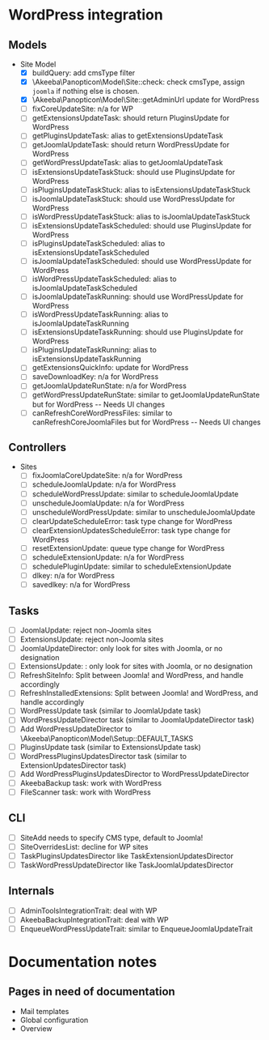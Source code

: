 # WordPress integration

## Models
* Site Model
  * [x] buildQuery: add cmsType filter
  * [x] \Akeeba\Panopticon\Model\Site::check: check cmsType, assign `joomla` if nothing else is chosen.
  * [x] \Akeeba\Panopticon\Model\Site::getAdminUrl update for WordPress
  * [ ] fixCoreUpdateSite: n/a for WP
  * [ ] getExtensionsUpdateTask: should return PluginsUpdate for WordPress
  * [ ] getPluginsUpdateTask: alias to getExtensionsUpdateTask 
  * [ ] getJoomlaUpdateTask: should return WordPressUpdate for WordPress
  * [ ] getWordPressUpdateTask: alias to getJoomlaUpdateTask
  * [ ] isExtensionsUpdateTaskStuck: should use PluginsUpdate for WordPress
  * [ ] isPluginsUpdateTaskStuck: alias to isExtensionsUpdateTaskStuck
  * [ ] isJoomlaUpdateTaskStuck: should use WordPressUpdate for WordPress
  * [ ] isWordPressUpdateTaskStuck: alias to isJoomlaUpdateTaskStuck
  * [ ] isExtensionsUpdateTaskScheduled: should use PluginsUpdate for WordPress
  * [ ] isPluginsUpdateTaskScheduled: alias to isExtensionsUpdateTaskScheduled
  * [ ] isJoomlaUpdateTaskScheduled: should use WordPressUpdate for WordPress
  * [ ] isWordPressUpdateTaskScheduled: alias to isJoomlaUpdateTaskScheduled
  * [ ] isJoomlaUpdateTaskRunning: should use WordPressUpdate for WordPress
  * [ ] isWordPressUpdateTaskRunning: alias to isJoomlaUpdateTaskRunning
  * [ ] isExtensionsUpdateTaskRunning: should use PluginsUpdate for WordPress
  * [ ] isPluginsUpdateTaskRunning: alias to isExtensionsUpdateTaskRunning
  * [ ] getExtensionsQuickInfo: update for WordPress
  * [ ] saveDownloadKey: n/a for WordPress
  * [ ] getJoomlaUpdateRunState: n/a for WordPress
  * [ ] getWordPressUpdateRunState: similar to getJoomlaUpdateRunState but for WordPress -- Needs UI changes
  * [ ] canRefreshCoreWordPressFiles: similar to canRefreshCoreJoomlaFiles but for WordPress -- Needs UI changes

## Controllers
* Sites
  * [ ] fixJoomlaCoreUpdateSite: n/a for WordPress
  * [ ] scheduleJoomlaUpdate: n/a for WordPress
  * [ ] scheduleWordPressUpdate: similar to scheduleJoomlaUpdate
  * [ ] unscheduleJoomlaUpdate: n/a for WordPress
  * [ ] unscheduleWordPressUpdate: similar to unscheduleJoomlaUpdate
  * [ ] clearUpdateScheduleError: task type change for WordPress
  * [ ] clearExtensionUpdatesScheduleError: task type change for WordPress
  * [ ] resetExtensionUpdate: queue type change for WordPress
  * [ ] scheduleExtensionUpdate: n/a for WordPress
  * [ ] schedulePluginUpdate: similar to scheduleExtensionUpdate
  * [ ] dlkey: n/a for WordPress
  * [ ] savedlkey: n/a for WordPress

## Tasks

* [ ] JoomlaUpdate: reject non-Joomla sites
* [ ] ExtensionsUpdate: reject non-Joomla sites
* [ ] JoomlaUpdateDirector: only look for sites with Joomla, or no designation
* [ ] ExtensionsUpdate: : only look for sites with Joomla, or no designation
* [ ] RefreshSiteInfo: Split between Joomla! and WordPress, and handle accordingly
* [ ] RefreshInstalledExtensions: Split between Joomla! and WordPress, and handle accordingly
* [ ] WordPressUpdate task (similar to JoomlaUpdate task)
* [ ] WordPressUpdateDirector task (similar to JoomlaUpdateDirector task)
* [ ] Add WordPressUpdateDirector to \Akeeba\Panopticon\Model\Setup::DEFAULT_TASKS
* [ ] PluginsUpdate task (similar to ExtensionsUpdate task)
* [ ] WordPressPluginsUpdatesDirector task (similar to ExtensionUpdatesDirector task)
* [ ] Add WordPressPluginsUpdatesDirector to WordPressUpdateDirector
* [ ] AkeebaBackup task: work with WordPress
* [ ] FileScanner task: work with WordPress

## CLI

* [ ] SiteAdd needs to specify CMS type, default to Joomla!
* [ ] SiteOverridesList: decline for WP sites
* [ ] TaskPluginsUpdatesDirector like TaskExtensionUpdatesDirector
* [ ] TaskWordPressUpdateDirector like TaskJoomlaUpdatesDirector

## Internals

* [ ] AdminToolsIntegrationTrait: deal with WP
* [ ] AkeebaBackupIntegrationTrait: deal with WP
* [ ] EnqueueWordPressUpdateTrait: similar to EnqueueJoomlaUpdateTrait

# Documentation notes

## Pages in need of documentation

* Mail templates
* Global configuration
* Overview
